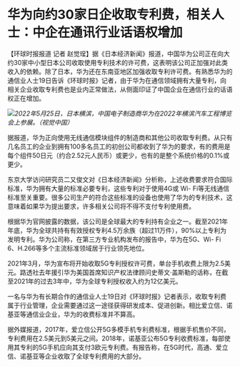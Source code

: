 

# 华为向约30家日企收取专利费，相关人士：中企在通讯行业话语权增加

【环球时报报道 记者
赵觉珵】据《日本经济新闻》报道，中国华为公司正在向大约30家中小型日本公司收取使用专利技术的许可费，这表明该公司正加强对此类收入的依赖。除了日本，华为还在东南亚地区加强收取专利许可费。有熟悉华为的通信业人士19日告诉《环球时报》记者，由于华为在通信领域拥有大量专利，向相关企业收取专利费也是业内正常做法，从侧面印证了中国企业在通信行业的话语权正在增加。

![](https://inews.gtimg.com/om_bt/OCHkWHnLHwh6qIboeMjDgjIYLLp-dhDaOyyKX3ftQJp0gAA/1000)_2022年5月25日，日本横滨，中国电子制造商华为在2022年横滨汽车工程博览会上参展。（视觉中国）_

据报道，华为正向使用无线通信模块组件的制造商和其他公司收取专利费。从只有几名员工的企业到拥有100多名员工的初创公司都收到了华为的要求，有的费用是每个组件50日元（约合2.52元人民币）或更少，也有的是整个系统价格的0.1%或更少。

东京大学访问研究员二又俊文对《日本经济新闻》分析称，上述收费要求符合国际标准，华为拥有大量的标准必要专利，这些专利对于使用4G或 Wi-
Fi等无线通信标准至关重要。很多公司生产的符合这些标准的设备也使用了华为的专利技术，这意味着如果华为提出要求，许多相关公司将不得不支付专利使用费。

根据华为官网披露的数据，该公司是全球最大的专利持有企业之一。截至2021年年底，华为全球共持有有效授权专利4.5万余族（超过11万件），90%以上专利为发明专利。华为公司称，在第三方专业机构发布的报告中，华为在5G、Wi-
Fi 6、H.266等多个主流标准领域居于行业领先地位。

2021年3月，华为宣布将开始收取5G专利授权许可费，单台手机收费上限为2.5美元。路透社去年援引华为美国首席知识产权法律顾问史蒂文·盖斯勒的话称，在截至2021年的过去3年中，华为全球专利授权收入约为12亿美元。

一名与华为有长期合作的通信业人士19日对《环球时报》记者表示，收取专利费属于行业管理，企业需要通过这一途径获得研发成本、促进创新。相比爱立信、诺基亚等通信业企业，华为的收费标准并不算高。

据外媒报道，2017年，爱立信公开5G多模手机专利费标准，根据手机售价不同，专利费用在2.5美元到5美元之间。2018年，诺基亚公布5G专利收费标准，每部使用其专利的5G手机应向其支付3欧元专利费。有报告称，在5G时代，高通、爱立信、诺基亚等企业收取了全球专利费用的大部分。

